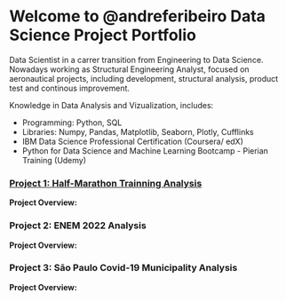 # Welcome to @andreferibeiro Data Science Project Portfolio
Data Scientist in a carrer transition from Engineering to Data Science. Nowadays working as Structural Engineering Analyst, focused on aeronautical projects, including development, structural analysis, product test and continous improvement.

Knowledge in Data Analysis and Vizualization, includes:
- Programming: Python, SQL
- Libraries: Numpy, Pandas, Matplotlib, Seaborn, Plotly, Cufflinks
- IBM Data Science Professional Certification (Coursera/ edX)
- Python for Data Science and Machine Learning Bootcamp - Pierian Training (Udemy)

### [Project 1: Half-Marathon Trainning Analysis](https://github.com/andreferibeiro/mark01_half-marathon)
**Project Overview:** 


### Project 2: ENEM 2022 Analysis
**Project Overview:** 


### Project 3: São Paulo Covid-19 Municipality Analysis
**Project Overview:** 

